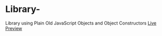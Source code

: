 # Library-
Library using Plain Old JavaScript Objects and Object Constructors
<a href="https://labidi-ahmed.github.io/Library-/"> Live Preview </a>

